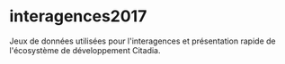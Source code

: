 # interagences2017
Jeux de données utilisées pour l'interagences et présentation rapide de l'écosystème de développement Citadia.
